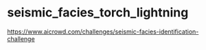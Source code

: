 # seismic_facies_torch_lightning
https://www.aicrowd.com/challenges/seismic-facies-identification-challenge
